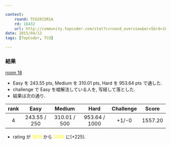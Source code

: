 ```yaml
---

contest:
    round: TCO2015R1A
    rd: 16432
    url: http://community.topcoder.com/stat?c=round_overview&er=5&rd=16432
date: 2015/04/12
tags: [TopCoder, TCO]

---
```


### 結果
[room 18](https://www.topcoder.com/stat?c=coder_room_stats&rd=16432&cr=22924869)

- Easy を 243.55 pts, Medium を 310.01 pts, Hard を 953.64 pts で通した.
- challenge で Easy を嘘解法している人を, 写経して落とした.
- 結果は次の通り.

| rank | Easy           | Medium         | Hard           | Challenge | Score     |
|:----:|:--------------:|:--------------:|:--------------:|:---------:|:---------:|
|   4  | 243.55 / 250   | 310.01 / 500   | 953.64 / 1000  | +1/-0     | 1557.20   |

- rating が <span style="color:yellow">1859</span> から <span style="color:yellow">2084</span> に(+225).

